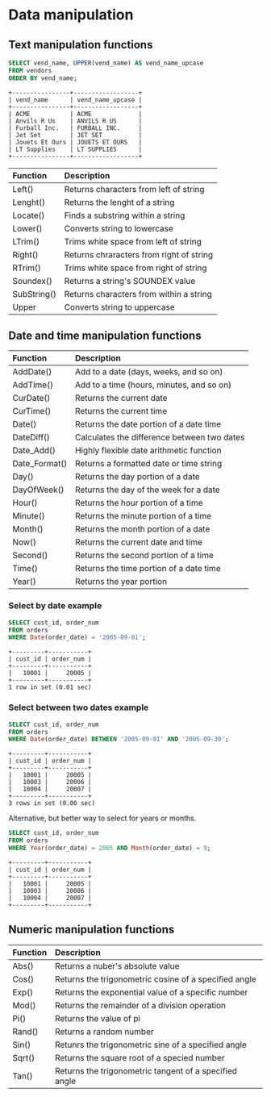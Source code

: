 # Data manipulation

## Text manipulation functions
```sql
SELECT vend_name, UPPER(vend_name) AS vend_name_upcase
FROM vendors
ORDER BY vend_name;
```
```
+----------------+------------------+
| vend_name      | vend_name_upcase |
+----------------+------------------+
| ACME           | ACME             |
| Anvils R Us    | ANVILS R US      |
| Furball Inc.   | FURBALL INC.     |
| Jet Set        | JET SET          |
| Jouets Et Ours | JOUETS ET OURS   |
| LT Supplies    | LT SUPPLIES      |
+----------------+------------------+
```

| Function    | Description                              |
|:------------|:-----------------------------------------|
| Left()      | Returns characters from left of string   |
| Lenght()    | Returns the lenght of a string           |
| Locate()    | Finds a substring within a string        |
| Lower()     | Converts string to lowercase             |
| LTrim()     | Trims white space from left of string    |
| Right()     | Returns chraracters from right of string |
| RTrim()     | Trims white space from right of string   |
| Soundex()   | Returns a string's SOUNDEX value         |
| SubString() | Returns characters from within a string  |
| Upper       | Converts string to uppercase             |

## Date and time manipulation functions

| Function      | Description                                 |
|:--------------|:--------------------------------------------|
| AddDate()     | Add to a date (days, weeks, and so on)      |
| AddTime()     | Add to a time (hours, minutes, and so on)   |
| CurDate()     | Returns the current date                    |
| CurTime()     | Returns the current time                    |
| Date()        | Returns the date portion of a date time     |
| DateDiff()    | Calculates the difference between two dates |
| Date_Add()    | Highly flexible date arithmetic function    |
| Date_Format() | Returns a formatted date or time string     |
| Day()         | Returns the day portion of a date           |
| DayOfWeek()   | Returns the day of the week for a date      |
| Hour()        | Returns the hour portion of a time          |
| Minute()      | Returns the minute portion of a time        |
| Month()       | Returns the month portion of a date         |
| Now()         | Returns the current date and time           |
| Second()      | Returns the second portion of a time        |
| Time()        | Returns the time portion of a date time     |
| Year()        | Returns the year portion                    |

### Select by date example
```sql
SELECT cust_id, order_num
FROM orders
WHERE Date(order_date) = '2005-09-01';
```
```
+---------+-----------+
| cust_id | order_num |
+---------+-----------+
|   10001 |     20005 |
+---------+-----------+
1 row in set (0.01 sec)
```

### Select between two dates example

```sql
SELECT cust_id, order_num
FROM orders
WHERE Date(order_date) BETWEEN '2005-09-01' AND '2005-09-30';
```
```
+---------+-----------+
| cust_id | order_num |
+---------+-----------+
|   10001 |     20005 |
|   10003 |     20006 |
|   10004 |     20007 |
+---------+-----------+
3 rows in set (0.00 sec)
```
Alternative, but better way to select for years or months.
```sql
SELECT cust_id, order_num
FROM orders
WHERE Year(order_date) = 2005 AND Month(order_date) = 9;
```
```
+---------+-----------+
| cust_id | order_num |
+---------+-----------+
|   10001 |     20005 |
|   10003 |     20006 |
|   10004 |     20007 |
+---------+-----------+
```
## Numeric manipulation functions

| Function | Description                                            |
|:---------|:-------------------------------------------------------|
| Abs()    | Returns a nuber's absolute value                       |
| Cos()    | Returns the trigonometric cosine of a specified angle  |
| Exp()    | Returns the exponential value of a specific number     |
| Mod()    | Returns the remainder of a division operation          |
| Pi()     | Returns the value of pi                                |
| Rand()   | Returns a random number                                |
| Sin()    | Retunrs the trigonometric sine of a specified angle    |
| Sqrt()   | Returns the square root of a specied number            |
| Tan()    | Returns the trigonometric tangent of a specified angle |
